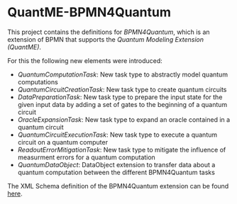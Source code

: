 # QuantME-BPMN4Quantum

This project contains the definitions for _BPMN4Quantum_, which is an extension of BPMN that supports the _Quantum Modeling Extension (QuantME)_.

For this the following new elements were introduced:
* _QuantumComputationTask_: New task type to abstractly model quantum computations
* _QuantumCircuitCreationTask_: New task type to create quantum circuits
* _DataPreparationTask_: New task type to prepare the input state for the given input data by adding a set of gates to the beginning of a quantum circuit
* _OracleExpansionTask_: New task type to expand an oracle contained in a quantum circuit
* _QuantumCircuitExecutionTask_: New task type to execute a quantum circuit on a quantum computer
* _ReadoutErrorMitigationTask_: New task type to mitigate the influence of measurment errors for a quantum computation
* _QuantumDataObject_: DataObject extension to transfer data about a quantum computation between the different BPMN4Quantum tasks

The XML Schema definition of the BPMN4Quantum extension can be found [here](https://github.com/wederbn/QuantME-BPMN4Quantum/blob/master/BPMN4Quantum-Extensions.xsd).
